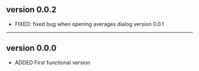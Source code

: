 version 0.0.2
--------------
* FIXED:  fixed bug when opening averages dialog 
version 0.0.1
--------------

version 0.0.0
--------------
* ADDED   First functional version

